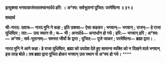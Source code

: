 **इत्युक्त्वा भगवान्राजंस्ततश्चान्तर्दधे हरि: ।** **अ²श्य: सर्वभूतानां पूजित: परमेष्ठिना ॥ ३१॥** 

**शब्दार्थ** 

**श्री-नारद: उवाच—** **नारद मुनि ने कहा** **; इति उक्त्वा—** **ऐसा कहकर** **; भगवान्—** **भगवान्** **; राजन्—** **हे राजा युधिष्ठिर** **; तत:—** **उस** **स्थान से** **; च—** **भी** **; अन्तर्दधे—** **अन्तर्धान हो गये** **; हरि:—** **भगवान् हरि** **; अ²श्य:—** **अ²श्य** **; सर्व-भूतानाम्—** **समस्त जीवों के** **द्वारा** **; पूजित:—** **पूजे जाकर** **; परमेष्ठिना—** **ब्रह्मा द्वारा।** **.** 

**नारद मुनि ने आगे कहा : हे राजा युधिष्ठिर, ब्रह्मा को उपदेश देते हुए सामान्य व्यक्ति को न** **दिखने वाले भगवान् इस तरह बोले। तब ब्रह्मा द्वारा पूजित होकर भगवान् उस स्थान से अ²श्य** **हो गये।** **** 